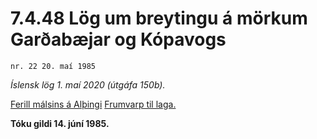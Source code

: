 # 7.4.48 Lög um breytingu á mörkum Garðabæjar og Kópavogs

`nr. 22 20. maí 1985`

_Íslensk lög 1. maí 2020 (útgáfa 150b)._

[Ferill málsins á Alþingi](https://www.althingi.is/thingstorf/thingmalalistar-eftir-thingum/ferill/?ltg=107&mnr=408)
[Frumvarp til laga.](https://www.althingi.is/altext/107/s/pdf/0670.pdf)

**Tóku gildi 14. júní 1985.**

